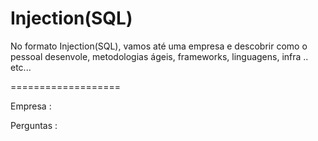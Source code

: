 # Injection(SQL)

No formato Injection(SQL), vamos até uma empresa e descobrir como o pessoal desenvole, 
metodologias ágeis, frameworks, linguagens, infra .. etc...

===================

Empresa :

Perguntas : 

